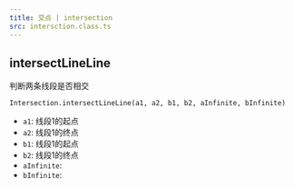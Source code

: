 ```yaml
---
title: 交点 | intersection
src: intersction.class.ts
---
```


## intersectLineLine <Badge type="info" text="static" />

判断两条线段是否相交

`Intersection.intersectLineLine(a1, a2, b1, b2, aInfinite, bInfinite)`

+ `a1`: 线段1的起点
+ `a2`: 线段1的终点
+ `b1`: 线段1的起点
+ `b2`: 线段1的终点
+ `aInfinite`:
+ `bInfinite`:
